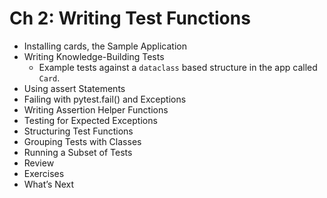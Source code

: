 # Ch 2: Writing Test Functions 
* Installing cards, the Sample Application
* Writing Knowledge-Building Tests 
  * Example tests against a `dataclass` based structure in the app called `Card`.
* Using assert Statements 
* Failing with pytest.fail() and Exceptions 
* Writing Assertion Helper Functions 
* Testing for Expected Exceptions 
* Structuring Test Functions 
* Grouping Tests with Classes 
* Running a Subset of Tests 
* Review
* Exercises 
* What’s Next
